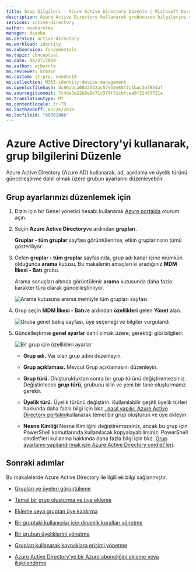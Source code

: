 ```yaml
---
title: Grup bilgileri - Azure Active Directory Düzenle | Microsoft Docs
description: Azure Active Directory kullanarak grubunuzun bilgilerini düzenleme hakkında yönergeler.
services: active-directory
author: msaburnley
manager: daveba
ms.service: active-directory
ms.workload: identity
ms.subservice: fundamentals
ms.topic: conceptual
ms.date: 08/27/2018
ms.author: ajburnle
ms.reviewer: krbain
ms.custom: it-pro, seodec18
ms.collection: M365-identity-device-management
ms.openlocfilehash: dc06abca08b2522ac57552e85f7c1bac3ef854af
ms.sourcegitcommit: 7c4de3e22b8e9d71c579f31cbfcea9f22d43721a
ms.translationtype: MT
ms.contentlocale: tr-TR
ms.lasthandoff: 07/26/2019
ms.locfileid: "68561886"
---
```

# <a name="edit-your-group-information-using-azure-active-directory"></a>Azure Active Directory'yi kullanarak, grup bilgilerini Düzenle

Azure Active Directory (Azure AD) kullanarak, ad, açıklama ve üyelik türünü güncelleştirme dahil olmak üzere grubun ayarlarını düzenleyebilir.

## <a name="to-edit-your-group-settings"></a>Grup ayarlarınızı düzenlemek için
1. Dizin için bir Genel yönetici hesabı kullanarak [Azure portalda](https://portal.azure.com) oturum açın.

2. Seçin **Azure Active Directory**ve ardından **grupları**.

    **Gruplar - tüm gruplar** sayfası görüntülenirse, etkin gruplarınızın tümü gösteriliyor.

3. Gelen **gruplar - tüm gruplar** sayfasında, grup adı kadar içine mümkün olduğunca **arama** kutusu. Bu makalenin amaçları ki aradığınız **MDM İlkesi - Batı** grubu.

    Arama sonuçları altında görüntülenir **arama** kutusunda daha fazla karakter türü olarak güncelleştiriliyor.

    ![Arama kutusuna arama metniyle tüm grupları sayfası](media/active-directory-groups-settings-azure-portal/search-for-specific-group.png)

4. Grup seçin **MDM İlkesi - Batı**ve ardından **özellikleri** gelen **Yönet** alan.

    ![Gruba genel bakış sayfası, üye seçeneği ve bilgiler vurgulandı](media/active-directory-groups-settings-azure-portal/group-overview-blade.png)

5. Güncelleştirme **genel ayarlar** dahil olmak üzere, gerektiği gibi bilgileri:

    ![Bir grup için özellikleri ayarlar](media/active-directory-groups-settings-azure-portal/group-properties-settings.png)

    - **Grup adı.** Var olan grup adını düzenleyin.
    
    - **Grup açıklaması.** Mevcut Grup açıklamasını düzenleyin.

    - **Grup türü.** Oluşturulduktan sonra bir grup türünü değiştiremezsiniz. Değiştirilecek **grup türü**, grubunu silin ve yeni bir tane oluşturmanız gerekir.
    
    - **Üyelik türü.** Üyelik türünü değiştirin. Kullanılabilir çeşitli üyelik türleri hakkında daha fazla bilgi için bkz [. nasıl yapılır: Azure Active Directory portalını](active-directory-groups-create-azure-portal.md)kullanarak temel bir grup oluşturun ve üye ekleyin.
    
    - **Nesne Kimliği** Nesne Kimliğini değiştiremezsiniz, ancak bu grup için PowerShell komutlarında kullanılacak kopyalayabilirsiniz. PowerShell cmdlet'leri kullanma hakkında daha fazla bilgi için bkz. [Grup ayarlarını yapılandırmak için Azure Active Directory cmdlet'leri](../users-groups-roles/groups-settings-v2-cmdlets.md).

## <a name="next-steps"></a>Sonraki adımlar
Bu makalelerde Azure Active Directory ile ilgili ek bilgi sağlanmıştır.

- [Grupları ve üyeleri görüntüleme](active-directory-groups-view-azure-portal.md)

- [Temel bir grup oluşturma ve üye ekleme](active-directory-groups-create-azure-portal.md)

- [Ekleme veya gruptan üye kaldırma](active-directory-groups-members-azure-portal.md)

- [Bir gruptaki kullanıcılar için dinamik kuralları yönetme](../users-groups-roles/groups-create-rule.md)

- [Bir grubun üyeliklerini yönetme](active-directory-groups-membership-azure-portal.md)

- [Grupları kullanarak kaynaklara erişimi yönetme](active-directory-manage-groups.md)

- [Azure Active Directory’ye bir Azure aboneliğini ekleme veya ilişkilendirme](active-directory-how-subscriptions-associated-directory.md)
